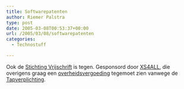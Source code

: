 ```yaml
---
title: Softwarepatenten
author: Riemer Palstra
type: post
date: 2005-03-08T00:53:37+00:00
url: /2005/03/08/softwarepatenten
categories:
  - Technostuff

---
```

Ook de [Stichting Vrijschrift][1] is tegen. Gesponsord door [XS4ALL][2], die overigens graag een [overheidsvergoeding][3] tegemoet zien vanwege de [Tapverplichting][4].

 [1]: http://www.vrijschrift.nl/
 [2]: http://www.xs4all.nl/
 [3]: http://www.webwereld.nl/nieuws/20964.phtml
 [4]: http://www.agentschap-telecom.nl/informatie/aftappen/aftappen_hme.html